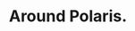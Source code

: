 ---
title: "Around Polaris."
type: Miscellaneous
tags: ["polaris"]
description: "Star trails around the north star."
image: assets/images/gallery/startrails2/thumb.jpg
telescope: Sony ILCE-6300
length: "16mm"
aperture: "4.57mm"
folder: startrails2
exposure: 121
lights: 50
sessions: 1
firstCapture: 2021-11-06
lastCapture:
noannotations: true
---